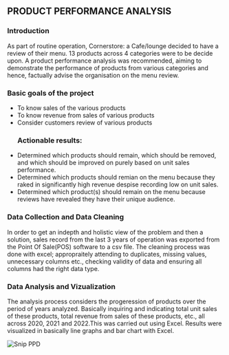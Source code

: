 ## PRODUCT PERFORMANCE ANALYSIS
### Introduction
As part of routine operation, Cornerstore: a Cafe/lounge decided to have a review of their menu. 13 products across 4 categories were to be decide upon. A product performance analysis was recommended, aiming to demonstrate the performance of products from various categories and hence, factually advise the organisation on the menu review.
### Basic goals of the project
* To know sales of the various products
* To know revenue from sales of various products
* Consider customers review of various products
   ### Actionable results:
* Determined which products should remain, which should be removed, and which should be improved on purely based on unit sales performance.
* Determined which products should remian on the menu because they raked in significantly high revenue despise recording low on unit sales.
* Determined which product(s) should remain on the menu because reviews have revealed they have their unique audience.
### Data Collection and Data Cleaning 
In order to get an indepth and holistic view of the problem and then a solution, sales record from the last 3 years of operation was exported from the Point Of Sale(POS) software to a csv file. The cleaning process was done with excel; appropraitely attending to duplicates, missing values, unnecessary columns etc., checking validity of data and ensuring all columns had the right data type.
### Data Analysis and Vizualization
The analysis process considers the progeression of products over the period of years analyzed. Basically inquiring and indicating total unit sales of these products, total revenue from sales of these products, etc., all across 2020, 2021 and 2022.This was carried out using Excel. Results were visualized in basically line graphs and bar chart with Excel.


![Snip PPD](https://github.com/OJEOZI/Product-performance-analysis/assets/147529527/417a21fe-89e0-4008-adcc-fe24a9d798da)


